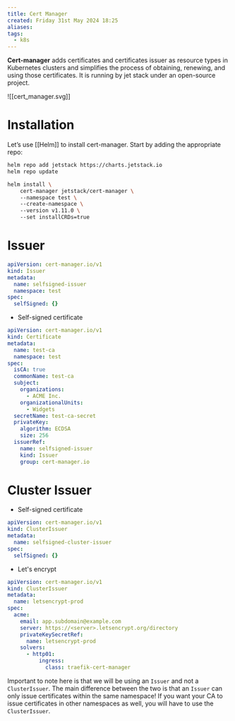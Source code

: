 ```yaml
---
title: Cert Manager
created: Friday 31st May 2024 18:25
aliases: 
tags:
  - k8s
---
```

**Cert-manager** adds certificates and certificates issuer as resource types in Kubernetes clusters and simplifies the process of obtaining, renewing, and using those certificates. It is running by jet stack under an open-source project.

![[cert_manager.svg]]
# Installation

Let’s use [[Helm]] to install cert-manager. Start by adding the appropriate repo:

```bash
helm repo add jetstack https://charts.jetstack.io  
helm repo update
```

```bash
helm install \  
    cert-manager jetstack/cert-manager \  
    --namespace test \  
    --create-namespace \  
    --version v1.11.0 \  
    --set installCRDs=true
```
# Issuer

```yaml
apiVersion: cert-manager.io/v1
kind: Issuer
metadata:
  name: selfsigned-issuer
  namespace: test
spec:
  selfSigned: {}
```

- Self-signed certificate

```yaml
apiVersion: cert-manager.io/v1  
kind: Certificate  
metadata:  
  name: test-ca  
  namespace: test  
spec:  
  isCA: true  
  commonName: test-ca  
  subject:  
    organizations:  
      - ACME Inc.  
    organizationalUnits:  
      - Widgets  
  secretName: test-ca-secret  
  privateKey:  
    algorithm: ECDSA  
    size: 256  
  issuerRef:  
    name: selfsigned-issuer  
    kind: Issuer  
    group: cert-manager.io
```

# Cluster Issuer

- Self-signed certificate

```yaml
apiVersion: cert-manager.io/v1
kind: ClusterIssuer
metadata:
  name: selfsigned-cluster-issuer
spec:
  selfSigned: {}
```

- Let's encrypt

```yaml
apiVersion: cert-manager.io/v1
kind: ClusterIssuer
metadata:
  name: letsencrypt-prod
spec:
  acme:
    email: app.subdomain@example.com
    server: https://<server>.letsencrypt.org/directory
    privateKeySecretRef:
      name: letsencrypt-prod
    solvers:
      - http01:
          ingress:
            class: traefik-cert-manager
```

Important to note here is that we will be using an `Issuer` and not a `ClusterIssuer`. The main difference between the two is that an `Issuer` can only issue certificates within the same namespace! If you want your CA to issue certificates in other namespaces as well, you will have to use the `ClusterIssuer`.